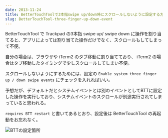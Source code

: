 ```yaml
---
date: 2013-11-24
title: BetterTouchToolで3本指swipe up/down時にスクロールしないように設定する方法
slug: BetterTouchTool-three-finger-up-down-event
---
```


BetterTouchTool で Trackpad の3本指 swipe up/ swipe down に操作を割り当てると、アプリによっては割り当てた操作だけでなく、スクロールもしてしまって不便。

<!--more-->

自分の場合は、ブラウザや iTerm2 のタブ移動に割り当てており、 iTerm2 の場合はタブ移動したタイミングで少しスクロールしてしまい不便。

スクロールしないようにするためには、設定の `Enable system three finger up / down swipe events` にチェックを入れればいい。

予想だが、デフォルトだとシステムイベントとは別のイベントとしてBTTに設定した操作を実行しており、システムイベントのスクロールが別途実行されてしまっていると思われる。

`requires BTT restart` と書いてあるとおり、設定後は BetterTouchTool の再起動をお忘れなく。

![BTTの設定箇所](https://www.evernote.com/shard/s29/sh/e401a120-6cd7-4195-910e-e716bfbebe7b/297986b67d14c92bb459afab17c1ee2e/deep/0/%E3%82%B9%E3%82%AF%E3%83%AA%E3%83%BC%E3%83%B3%E3%82%B7%E3%83%A7%E3%83%83%E3%83%88-2013-11-24-0-58.png)
